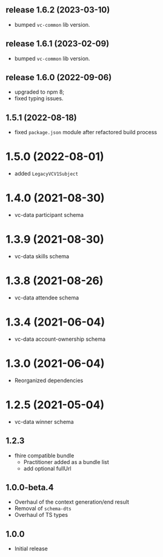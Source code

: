 ## release 1.6.2 (2023-03-10)
* bumped `vc-common` lib version.
## release 1.6.1 (2023-02-09)
* bumped `vc-common` lib version.

## release 1.6.0 (2022-09-06)
* upgraded to npm 8;
* fixed typing issues.

## 1.5.1 (2022-08-18)
* fixed `package.json` module after refactored build process

# 1.5.0 (2022-08-01)
* added `LegacyVCV1Subject`

# 1.4.0 (2021-08-30)
* vc-data participant schema

# 1.3.9 (2021-08-30)
* vc-data skills schema

# 1.3.8 (2021-08-26)
* vc-data attendee schema

# 1.3.4 (2021-06-04)
* vc-data account-ownership schema

# 1.3.0 (2021-06-04)
* Reorganized dependencies

#  1.2.5 (2021-05-04)
* vc-data winner schema

## 1.2.3
 - fhire compatible bundle 
   * Practitioner added as a bundle list
   * add optional fullUrl 
    
## 1.0.0-beta.4
- Overhaul of the context generation/end result
- Removal of `schema-dts`
- Overhaul of TS types

## 1.0.0
- Initial release
